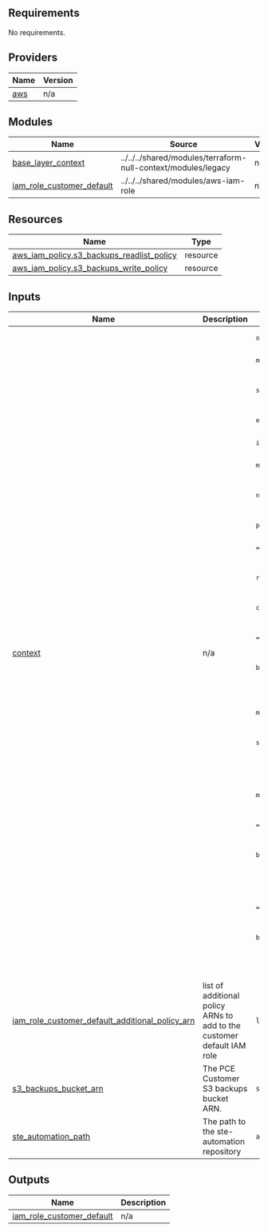 <!-- BEGIN_TF_DOCS -->
## Requirements

No requirements.

## Providers

| Name | Version |
|------|---------|
| <a name="provider_aws"></a> [aws](#provider\_aws) | n/a |

## Modules

| Name | Source | Version |
|------|--------|---------|
| <a name="module_base_layer_context"></a> [base\_layer\_context](#module\_base\_layer\_context) | ../../../shared/modules/terraform-null-context/modules/legacy | n/a |
| <a name="module_iam_role_customer_default"></a> [iam\_role\_customer\_default](#module\_iam\_role\_customer\_default) | ../../../shared/modules/aws-iam-role | n/a |

## Resources

| Name | Type |
|------|------|
| [aws_iam_policy.s3_backups_readlist_policy](https://registry.terraform.io/providers/hashicorp/aws/latest/docs/resources/iam_policy) | resource |
| [aws_iam_policy.s3_backups_write_policy](https://registry.terraform.io/providers/hashicorp/aws/latest/docs/resources/iam_policy) | resource |

## Inputs

| Name | Description | Type | Default | Required |
|------|-------------|------|---------|:--------:|
| <a name="input_context"></a> [context](#input\_context) | n/a | <pre>object({<br>    account_id             = string<br>    additional_tags        = map(string)<br>    build_user             = string<br>    business               = string<br>    customer               = string<br>    delimiter              = string<br>    environment            = string<br>    environment_salt       = string<br>    generated_by           = string<br>    include_customer_label = bool<br>    label_order            = list(string)<br>    managed_by             = string<br>    module                 = string<br>    module_version         = string<br>    name_prefix            = string<br>    organization           = string<br>    owner                  = string<br>    partition              = string<br>    parent_module          = string<br>    parent_module_version  = string<br>    regex_replace_chars    = string<br>    region                 = string<br>    root_module            = string<br>    security_boundary      = string<br><br>    custom_values = object({<br>      kv     = map(string)<br>      locals = any<br>      tags = list(object({<br>        name     = string<br>        value    = string<br>        required = bool<br>      }))<br>    })<br><br>    environment_values = object({<br>      kv     = map(string)<br>      locals = any<br>      tags = list(object({<br>        name     = string<br>        value    = string<br>        required = bool<br>      }))<br>    })<br><br>    module_values = object({<br>      kv     = map(string)<br>      locals = any<br>      tags = list(object({<br>        name     = string<br>        value    = string<br>        required = bool<br>      }))<br>    })<br><br>    resource_tags = list(<br>      object({<br>        name         = string<br>        value        = string<br>        required     = bool<br>        pass_context = bool<br>      })<br>    )<br><br>  })</pre> | `null` | no |
| <a name="input_iam_role_customer_default_additional_policy_arn"></a> [iam\_role\_customer\_default\_additional\_policy\_arn](#input\_iam\_role\_customer\_default\_additional\_policy\_arn) | list of additional policy ARNs to add to the customer default IAM role | `list(string)` | `[]` | no |
| <a name="input_s3_backups_bucket_arn"></a> [s3\_backups\_bucket\_arn](#input\_s3\_backups\_bucket\_arn) | The PCE Customer S3 backups bucket ARN. | `string` | n/a | yes |
| <a name="input_ste_automation_path"></a> [ste\_automation\_path](#input\_ste\_automation\_path) | The path to the ste-automation repository | `any` | n/a | yes |

## Outputs

| Name | Description |
|------|-------------|
| <a name="output_iam_role_customer_default"></a> [iam\_role\_customer\_default](#output\_iam\_role\_customer\_default) | n/a |
<!-- END_TF_DOCS -->